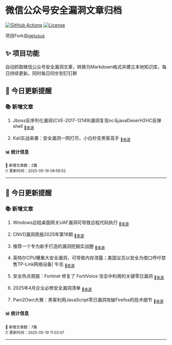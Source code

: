 # 微信公众号安全漏洞文章归档

[![GitHub Actions](https://github.com/gelusus/wxvl/actions/workflows/update_today.yml/badge.svg)](https://github.com/gelusus/wxvl/actions)
[![License](https://img.shields.io/badge/license-MIT-blue.svg)](LICENSE)

项目Fork自[gelusus](https://github.com/gelusus/wxvl)

## ✨ 项目功能

自动抓取微信公众号安全漏洞文章，转换为Markdown格式并建立本地知识库，每日持续更新。同时每日同步到钉钉群



## 📢 今日更新提醒

### 📚 新增文章

1. Jboss反序列化漏洞(CVE-2017-12149)漏洞复现nc与javaDeserH2HC反弹shell <sub>🔗[来源](https://mp.weixin.qq.com/s?__biz=Mzk3NTEyMzQzOA==&mid=2247485956&idx=1&sn=a9af193167f80c63701522ddd5c41e18)</sub> 

2. Kali实战来袭：安全漏洞一网打尽，小白秒变黑客高手 <sub>🔗[来源](https://mp.weixin.qq.com/s?__biz=MzkxNTIwNTkyNg==&mid=2247554862&idx=1&sn=484bd1ef145417ee1f7dfa2337003b21)</sub> 

#### 📊 统计信息

<sub>📝 新增文章数：2篇</sub>  
<sub>⏰ 更新时间：2025-05-19 09:59:52</sub>

---


## 📢 今日更新提醒

### 📚 新增文章

1. Windows远程桌面网关UAF漏洞可导致远程代码执行 <sub>🔗[来源](https://mp.weixin.qq.com/s?__biz=MjM5NjA0NjgyMA==&mid=2651321137&idx=4&sn=82946ed1a6eb79ec67accaf8a487ab2d)</sub> 

2. CNVD漏洞周报2025年第18期 <sub>🔗[来源](https://mp.weixin.qq.com/s?__biz=MzU3ODM2NTg2Mg==&mid=2247495987&idx=1&sn=796fe8469ee615c3dd62613886f006b7)</sub> 

3. 推荐一个专为新手打造的漏洞挖掘实战圈 <sub>🔗[来源](https://mp.weixin.qq.com/s?__biz=MjM5NjA0NjgyMA==&mid=2651321137&idx=1&sn=85d1a5323f8b408b84356624a99f4290)</sub> 

4. 英特尔CPU曝重大安全漏洞，可导致内存泄露；美国议员以安全为借口呼吁禁售TP-Link网络设备| 牛览 <sub>🔗[来源](https://mp.weixin.qq.com/s?__biz=MjM5Njc3NjM4MA==&mid=2651136889&idx=2&sn=c7432e13630d9efef7be4061833da185)</sub> 

5. 安全热点周报：Fortinet 修复了 FortiVoice 攻击中利用的关键零日漏洞 <sub>🔗[来源](https://mp.weixin.qq.com/s?__biz=MzU5NDgxODU1MQ==&mid=2247503417&idx=1&sn=e3066a86595352998f8e826f3a2435cf)</sub> 

6. 2025年4月企业必修安全漏洞清单 <sub>🔗[来源](https://mp.weixin.qq.com/s?__biz=Mzg5OTE4NTczMQ==&mid=2247526917&idx=2&sn=52a64842485dfa4957954d7bf7157672)</sub> 

7. Pwn2Own大赛：黑客利用JavaScript零日漏洞攻破Firefox的技术细节 <sub>🔗[来源](https://mp.weixin.qq.com/s?__biz=MjM5NjA0NjgyMA==&mid=2651321137&idx=3&sn=4af04e70e04676869165146646aff900)</sub> 

#### 📊 统计信息

<sub>📝 新增文章数：7篇</sub>  
<sub>⏰ 更新时间：2025-05-19 11:03:07</sub>

---
